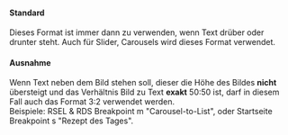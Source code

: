 #### Standard

Dieses Format ist immer dann zu verwenden, wenn Text drüber oder drunter steht. Auch für Slider, Carousels wird dieses Format verwendet.

#### Ausnahme 
Wenn Text neben dem Bild stehen soll, dieser die Höhe des Bildes __nicht__ übersteigt und das Verhältnis Bild zu Text __exakt__ 50:50 ist, darf in diesem Fall auch das Format 3:2 verwendet werden.  
Beispiele: RSEL & RDS Breakpoint m "Carousel-to-List", oder Startseite Breakpoint s "Rezept des Tages".
